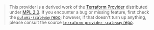 > This provider is a derived work of the [Terraform Provider](https://github.com/scaleway/terraform-provider-scaleway)
> distributed under [MPL 2.0](https://www.mozilla.org/en-US/MPL/2.0/). If you encounter a bug or missing feature,
> first check the [`pulumi-scaleway` repo](https://github.com/raeumlich/pulumi-scaleway/issues); however, if that doesn't turn up anything,
> please consult the source [`terraform-provider-scaleway` repo](https://github.com/scaleway/terraform-provider-scaleway/issues).